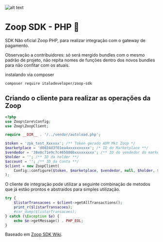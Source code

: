 ![alt text](https://zoop.co/dist/imgs/zoop-logo3.png "Logo Zoop")

# Zoop SDK - PHP :elephant:
SDK Não oficial Zoop PHP, para realizar integração com o gateway de pagamento.

Observação a contribuidores: só será mergido bundles com o mesmo padrão de projeto, não repita nomes de funções dentro dos novos bundles para não confitar com os atuais.

instalando via composer
```
composer require italodeveloper/zoop-sdk
```

## Criando o cliente para realizar as operações da Zoop
``` php
<?php
use Zoop\Core\Config;
use Zoop\ZoopClient;

require __DIR__ . '/../vendor/autoload.php';

$token = 'zpk_test_Xxxxxx'; /** Token gerado ADM Mkt Zoop */
$marketplace = 'd0024d3f01ea4xxxxxxxxxx'; /* ID do Marketplace **/
$vendedor = '38e0c71e9c7c465080bxxxxxxxxx'; /** ID do vendedor do marketplace */
$holder = ''; /** ID da holder **/
$account = ''; /** ID da Conta **/
$client = new ZoopClient(
    Config::configure($token, $marketplace, $vendedor, null, $holder, $account)
);
```
O cliente de integração pode utilizar a seguinte combinação de metodos
que já estão prontos e abstraidos para simples utilização.  

``` php
try {   
    $listarTransacoes = $client->getAllTransactions();
    print_r($listarTransacoes);
    #var_dump($listarTransacoes);
} catch (\Exception $e) {
    echo $e->getMessage() . PHP_EOL;
}
```

Baseado em [Zoop SDK Wiki](https://github.com/italodeveloper/zoop-sdk/wiki).
